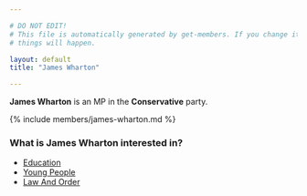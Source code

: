 ```yaml
---

# DO NOT EDIT!
# This file is automatically generated by get-members. If you change it, bad
# things will happen.

layout: default
title: "James Wharton"

---
```


**James Wharton** is an MP in the **Conservative** party.

{% include members/james-wharton.md %}

### What is James Wharton interested in?


* [Education](/interests/education.html)
* [Young People](/interests/young-people.html)
* [Law And Order](/interests/law-and-order.html)
